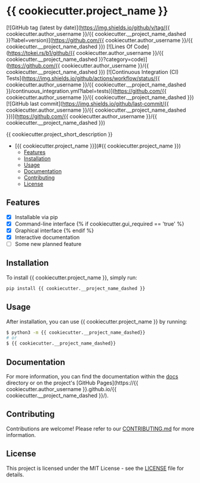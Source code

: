 # {{ cookiecutter.project_name }}

[![GitHub tag (latest by date)](https://img.shields.io/github/v/tag/{{ cookiecutter.author_username }}/{{ cookiecutter.__project_name_dashed }}?label=version)](https://github.com/{{ cookiecutter.author_username }}/{{ cookiecutter.__project_name_dashed }})
[![Lines Of Code](https://tokei.rs/b1/github/{{ cookiecutter.author_username }}/{{ cookiecutter.__project_name_dashed }}?category=code)](https://github.com/{{ cookiecutter.author_username }}/{{ cookiecutter.__project_name_dashed }})
[![Continuous Integration (CI) Tests](https://img.shields.io/github/actions/workflow/status/{{ cookiecutter.author_username }}/{{ cookiecutter.__project_name_dashed }}/continuous_integration.yml?label=tests)](https://github.com/{{ cookiecutter.author_username }}/{{ cookiecutter.__project_name_dashed }})
[![GitHub last commit](https://img.shields.io/github/last-commit/{{ cookiecutter.author_username }}/{{ cookiecutter.__project_name_dashed }})](https://github.com/{{ cookiecutter.author_username }}/{{ cookiecutter.__project_name_dashed }})

{{ cookiecutter.project_short_description }}

- [{{ cookiecutter.project_name }}](#{{ cookiecutter.project_name }})
    - [Features](#features)
    - [Installation](#installation)
    - [Usage](#usage)
    - [Documentation](#documentation)
    - [Contributing](#contributing)
    - [License](#license)

## Features

- [x] Installable via pip
- [x] Command-line interface
{% if cookiecutter.gui_required == 'true' %}
- [x] Graphical interface
{% endif %}
- [x] Interactive documentation
- [ ] Some new planned feature

## Installation

To install {{ cookiecutter.project_name }}, simply run:

```bash
pip install {{ cookiecutter.__project_name_dashed }}
```

## Usage

After installation, you can use {{ cookiecutter.project_name }} by running:

```bash
$ python3 -m {{ cookiecutter.__project_name_dashed}}
# or
$ {{ cookiecutter.__project_name_dashed}}
```

## Documentation
For more information, you can find the documentation within the [docs](./docs/index.html) directory or on the project's [GitHub Pages](https://{{ cookiecutter.author_username }}.github.io/{{ cookiecutter.__project_name_dashed }}/).

## Contributing

Contributions are welcome! Please refer to our [CONTRIBUTING.md](./CONTRIBUTING.md) for more information.

## License

This project is licensed under the MIT License - see the [LICENSE](./LICENSE) file for details.